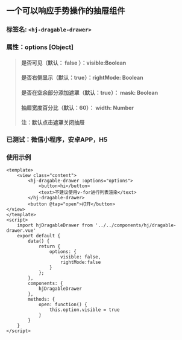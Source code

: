 ## 一个可以响应手势操作的抽屉组件
### 标签名: ```<hj-dragable-drawer>```

### 属性：options [Object] 
>#### 是否可见（默认： false ）：visible:Boolean 
>#### 是否右侧显示（默认：true）：rightMode: Boolean 
>#### 是否在空余部分添加遮罩（默认：true）： mask: Boolean 
>#### 抽屉宽度百分比（默认：60）： width: Number 
>#### 注：默认点击遮罩关闭抽屉

### 已测试：微信小程序，安卓APP，H5

### 使用示例
```
<template>
	<view class="content">
		<hj-dragable-drawer :options="options">
			<button>hi</button>
			<text>不建议使用v-for进行列表渲染</text>
		</hj-dragable-drawer>
		<button @tap="open">打开</button>
</view>
</template>
<script>
	import hjDragableDrawer from '../../components/hj/dragable-drawer.vue'
	export default {
		data() {
			return {
				options: {
					visible: false,
					rightMode:false
				}
			};
		},
		components: {
			hjDragableDrawer
		},
		methods: {
			open: function() {
				this.option.visible = true
			}
		}
	}
</script>
```